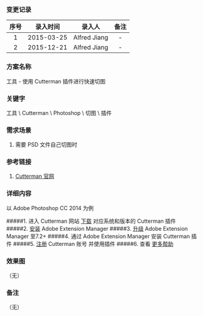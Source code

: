 ### 变更记录

| 序号 | 录入时间 | 录入人 | 备注 |
|:--------:|:--------:|:--------:|:--------:|
| 1 | 2015-03-25 | Alfred Jiang | - |
| 2 | 2015-12-21 | Alfred Jiang | - |

### 方案名称

工具 - 使用 Cutterman 插件进行快速切图

### 关键字

工具 \ Cutterman \ Photoshop \ 切图 \ 插件

### 需求场景

1. 需要 PSD 文件自己切图时

### 参考链接

1. [Cutterman 官网](http://www.cutterman.cn/)

### 详细内容

以 Adobe Photoshop CC 2014 为例

#####1. 进入 Cutterman 网站 [下载](http://www.cutterman.cn/cutterman/download) 对应系统和版本的 Cutterman 插件
#####2. [安装](http://www.adobe.com/exchange/em_download/) Adobe Extension Manager
#####3. [升级](https://www.adobe.com/exchange/em_updates/#emcc)  Adobe Extension Manager 至7.2+
#####4. 通过 Adobe Extension Manager 安装 Cutterman 插件
#####5. [注册](http://www.cutterman.cn/u/register) Cutterman 账号 并使用插件
#####6. 查看 [更多帮助](http://www.cutterman.cn/cutterman/usage)

### 效果图
（无）

### 备注
（无）
